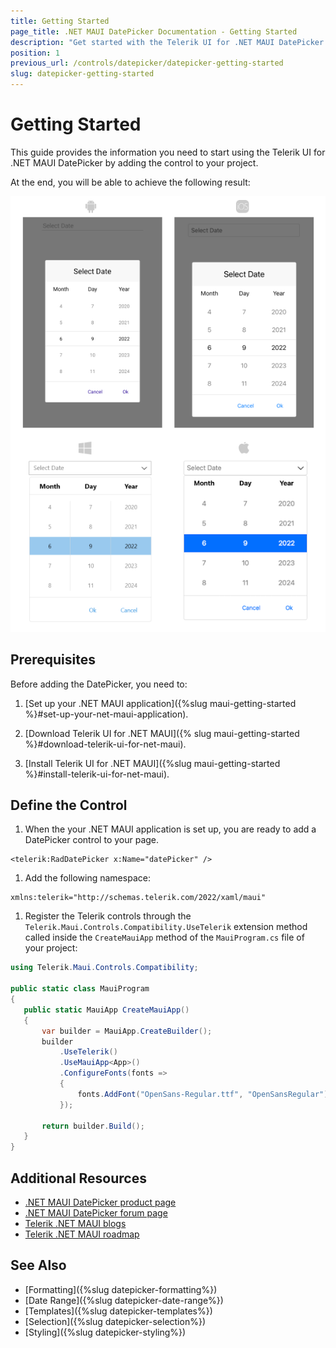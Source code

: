 ```yaml
---
title: Getting Started
page_title: .NET MAUI DatePicker Documentation - Getting Started
description: "Get started with the Telerik UI for .NET MAUI DatePicker and add the control to your .NET MAUI project."
position: 1
previous_url: /controls/datepicker/datepicker-getting-started
slug: datepicker-getting-started
---
```


# Getting Started

This guide provides the information you need to start using the Telerik UI for .NET MAUI DatePicker by adding the control to your project.

At the end, you will be able to achieve the following result:

![DatePicker Getting Started](images/datepicker_getting_started.png)

## Prerequisites

Before adding the DatePicker, you need to:

1. [Set up your .NET MAUI application]({%slug maui-getting-started %}#set-up-your-net-maui-application).

1. [Download Telerik UI for .NET MAUI]({% slug maui-getting-started %}#download-telerik-ui-for-net-maui).

1. [Install Telerik UI for .NET MAUI]({%slug maui-getting-started %}#install-telerik-ui-for-net-maui).

## Define the Control

1. When the your .NET MAUI application is set up, you are ready to add a DatePicker control to your page.

 ```XAML
<telerik:RadDatePicker x:Name="datePicker" />
 ```

1. Add the following namespace:

 ```XAML
xmlns:telerik="http://schemas.telerik.com/2022/xaml/maui"
 ```

1. Register the Telerik controls through the `Telerik.Maui.Controls.Compatibility.UseTelerik` extension method called inside the `CreateMauiApp` method of the `MauiProgram.cs` file of your project:

 ```C#
 using Telerik.Maui.Controls.Compatibility;

 public static class MauiProgram
 {
	public static MauiApp CreateMauiApp()
	{
		var builder = MauiApp.CreateBuilder();
		builder
			.UseTelerik()
			.UseMauiApp<App>()
			.ConfigureFonts(fonts =>
			{
				fonts.AddFont("OpenSans-Regular.ttf", "OpenSansRegular");
			});

		return builder.Build();
	}
 }           
 ```


## Additional Resources

- [.NET MAUI DatePicker product page](https://www.telerik.com/maui-ui/datepicker)
- [.NET MAUI DatePicker forum page](https://www.telerik.com/forums/maui?tagId=1853)
- [Telerik .NET MAUI blogs](https://www.telerik.com/blogs/tag/.net-maui)
- [Telerik .NET MAUI roadmap](https://www.telerik.com/support/whats-new/maui-ui/roadmap)


## See Also

- [Formatting]({%slug datepicker-formatting%})
- [Date Range]({%slug datepicker-date-range%})
- [Templates]({%slug datepicker-templates%})
- [Selection]({%slug datepicker-selection%})
- [Styling]({%slug datepicker-styling%})
